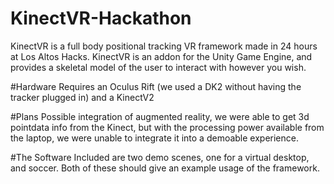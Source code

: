 # KinectVR-Hackathon

KinectVR is a full body positional tracking VR framework made in 24 hours at Los Altos Hacks.
KinectVR is an addon for the Unity Game Engine, and provides a skeletal model of the user to interact with however you wish.

#Hardware
Requires an Oculus Rift (we used a DK2 without having the tracker plugged in) and a KinectV2

#Plans
Possible integration of augmented reality, we were able to get 3d pointdata info from the Kinect, but with the processing power available from the laptop, we were unable to integrate it into a demoable experience.

#The Software
Included are two demo scenes, one for a virtual desktop, and soccer. Both of these should give an example usage of the framework.
